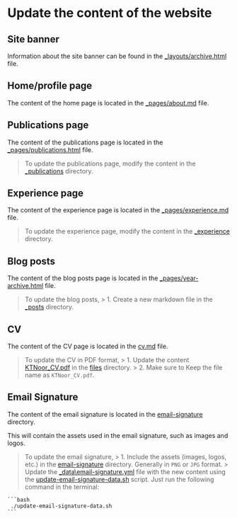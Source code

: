 # Update the content of the website

## Site banner

Information about the site banner can be found in the [_layouts/archive.html](_layouts/archive.html) file.

## Home/profile page

The content of the home page is located in the [_pages/about.md](_pages/about.md) file.

## Publications page

The content of the publications page is located in the [_pages/publications.html](_pages/publications.html) file.

> To update the publications page, modify the content in the [_publications](_publications/) directory.

## Experience page

The content of the experience page is located in the [_pages/experience.md](_pages/experience.md) file.

> To update the experience page, modify the content in the [_experience](_experience/) directory.

## Blog posts

The content of the blog posts page is located in the [_pages/year-archive.html](_pages/year-archive.html) file.

> To update the blog posts,
    > 1. Create a new markdown file in the [_posts](_posts/) directory.

## CV

The content of the CV page is located in the [cv.md](_pages/cv.md) file.

> To update the CV in PDF format, 
    > 1. Update the content [KTNoor_CV.pdf](files/KTNoor_CV.pdf) in the [files](files/) directory.
    > 2. Make sure to Keep the file name as `KTNoor_CV.pdf`.

## Email Signature

The content of the email signature is located in the [email-signature](email-signature/) directory.

This will contain the assets used in the email signature, such as images and logos.
> To update the email signature, 
    > 1. Include the assets (images, logos, etc.) in the [email-signature](email-signature/) directory. Generally in `PNG` or `JPG` format.
    > Update the [_data\email-signature.yml](_data/email-signature.yml) file with the new content using the [update-email-signature-data.sh](./update-email-signature-data.sh) script. Just run the following command in the terminal:

    ```bash
     ./update-email-signature-data.sh
    ```
    